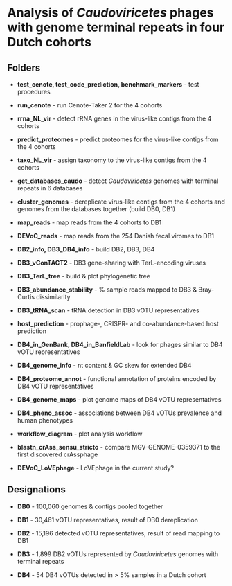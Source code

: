 # Analysis of *Caudoviricetes* phages with genome terminal repeats in four Dutch cohorts


## Folders

* __test_cenote, test_code_prediction, benchmark_markers__ - test procedures

* __run_cenote__ - run Cenote-Taker 2 for the 4 cohorts

* __rrna_NL_vir__ - detect rRNA genes in the virus-like contigs from the 4 cohorts

* __predict_proteomes__ - predict proteomes for the virus-like contigs from the 4 cohorts

* __taxo_NL_vir__ - assign taxonomy to the virus-like contigs from the 4 cohorts

* __get_databases_caudo__ - detect *Caudoviricetes* genomes with terminal repeats in 6 databases

* __cluster_genomes__ - dereplicate virus-like contigs from the 4 cohorts and genomes from the databases together (build DB0, DB1)

* __map_reads__ - map reads from the 4 cohorts to DB1

* __DEVoC_reads__ - map reads from the 254 Danish fecal viromes to DB1

* __DB2_info, DB3_DB4_info__ - build DB2, DB3, DB4

* __DB3_vConTACT2__ - DB3 gene-sharing with TerL-encoding viruses

* __DB3_TerL_tree__ - build & plot phylogenetic tree

* __DB3_abundance_stability__ - % sample reads mapped to DB3 & Bray-Curtis dissimilarity

* __DB3_tRNA_scan__ - tRNA detection in DB3 vOTU representatives

* __host_prediction__ - prophage-, CRISPR- and co-abundance-based host prediction

* __DB4_in_GenBank, DB4_in_BanfieldLab__ - look for phages similar to DB4 vOTU representatives

* __DB4_genome_info__ - nt content & GC skew for extended DB4

* __DB4_proteome_annot__ - functional annotation of proteins encoded by DB4 vOTU representatives

* __DB4_genome_maps__ - plot genome maps of DB4 vOTU representatives

* __DB4_pheno_assoc__ - associations between DB4 vOTUs prevalence and human phenotypes

* __workflow_diagram__ - plot analysis workflow

* __blastn_crAss_sensu_stricto__ - compare MGV-GENOME-0359371 to the first discovered crAssphage

* __DEVoC_LoVEphage__ - LoVEphage in the current study?


## Designations

* __DB0__ - 100,060 genomes & contigs pooled together

* __DB1__ - 30,461 vOTU representatives, result of DB0 dereplication

* __DB2__ - 15,196 detected vOTU representatives, result of read mapping to DB1

* __DB3__ - 1,899 DB2 vOTUs represented by *Caudoviricetes* genomes with terminal repeats

* __DB4__ - 54 DB4 vOTUs detected in > 5% samples in a Dutch cohort
